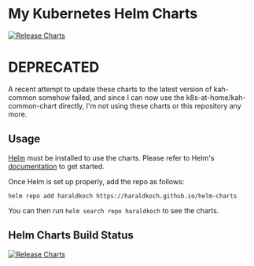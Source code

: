 # My Kubernetes Helm Charts

[![Release Charts](https://github.com/haraldkoch/helm-charts/actions/workflows/chart-release.yml/badge.svg)](https://github.com/haraldkoch/helm-charts/actions/workflows/chart-release.yml)

# DEPRECATED

A recent attempt to update these charts to the latest version of kah-common somehow failed, and since I can now use the k8s-at-home/kah-common-chart directly, I'm not using these charts or this repository any more.

## Usage

[Helm](https://helm.sh) must be installed to use the charts.
Please refer to Helm's [documentation](https://helm.sh/docs/) to get started.

Once Helm is set up properly, add the repo as follows:

```console
helm repo add haraldkoch https://haraldkoch.github.io/helm-charts
```

You can then run `helm search repo haraldkoch` to see the charts.

## Helm Charts Build Status

[![Release Charts](https://github.com/haraldkoch/helm-charts/actions/workflows/chart-release.yml/badge.svg)](https://github.com/haraldkoch/helm-charts/actions/workflows/chart-release.yml)
